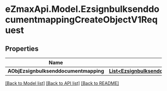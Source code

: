 
# eZmaxApi.Model.EzsignbulksenddocumentmappingCreateObjectV1Request

## Properties

Name | Type | Description | Notes
------------ | ------------- | ------------- | -------------
**AObjEzsignbulksenddocumentmapping** | [**List&lt;EzsignbulksenddocumentmappingRequestCompound&gt;**](EzsignbulksenddocumentmappingRequestCompound.md) |  | 

[[Back to Model list]](../README.md#documentation-for-models)
[[Back to API list]](../README.md#documentation-for-api-endpoints)
[[Back to README]](../README.md)

